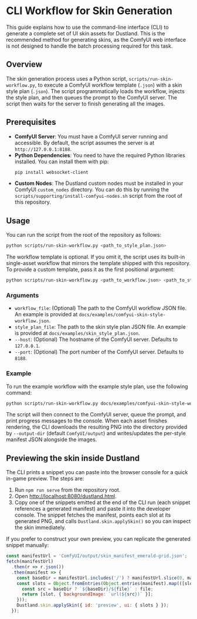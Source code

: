 # CLI Workflow for Skin Generation

This guide explains how to use the command-line interface (CLI) to generate a complete set of UI skin assets for Dustland. This is the recommended method for generating skins, as the ComfyUI web interface is not designed to handle the batch processing required for this task.

## Overview

The skin generation process uses a Python script, `scripts/run-skin-workflow.py`, to execute a ComfyUI workflow template (`.json`) with a skin style plan (`.json`). The script programmatically loads the workflow, injects the style plan, and then queues the prompt to the ComfyUI server. The script then waits for the server to finish generating all the images.

## Prerequisites

- **ComfyUI Server**: You must have a ComfyUI server running and accessible. By default, the script assumes the server is at `http://127.0.0.1:8188`.
- **Python Dependencies**: You need to have the required Python libraries installed. You can install them with pip:
  ```bash
  pip install websocket-client
  ```
- **Custom Nodes**: The Dustland custom nodes must be installed in your ComfyUI `custom_nodes` directory. You can do this by running the `scripts/supporting/install-comfyui-nodes.sh` script from the root of this repository.

## Usage

You can run the script from the root of the repository as follows:

```bash
python scripts/run-skin-workflow.py <path_to_style_plan.json>
```

The workflow template is optional. If you omit it, the script uses its built-in single-asset workflow that mirrors the template shipped with this repository. To provide a custom template, pass it as the first positional argument:

```bash
python scripts/run-skin-workflow.py <path_to_workflow.json> <path_to_style_plan.json>
```

### Arguments

- `workflow_file`: (Optional) The path to the ComfyUI workflow JSON file. An example is provided at `docs/examples/comfyui-skin-style-workflow.json`.
- `style_plan_file`: The path to the skin style plan JSON file. An example is provided at `docs/examples/skin_style_plan.json`.
- `--host`: (Optional) The hostname of the ComfyUI server. Defaults to `127.0.0.1`.
- `--port`: (Optional) The port number of the ComfyUI server. Defaults to `8188`.

### Example

To run the example workflow with the example style plan, use the following command:

```bash
python scripts/run-skin-workflow.py docs/examples/comfyui-skin-style-workflow.json docs/examples/skin_style_plan.json
```

The script will then connect to the ComfyUI server, queue the prompt, and print progress messages to the console. When each asset finishes rendering, the CLI downloads the resulting PNG into the directory provided by `--output-dir` (default `ComfyUI/output`) and writes/updates the per-style manifest JSON alongside the images.

## Previewing the skin inside Dustland

The CLI prints a snippet you can paste into the browser console for a quick in-game preview. The steps are:

1. Run `npm run serve` from the repository root.
2. Open <http://localhost:8080/dustland.html>.
3. Copy one of the snippets emitted at the end of the CLI run (each snippet references a generated manifest) and paste it into the developer console. The snippet fetches the manifest, points each slot at its generated PNG, and calls `Dustland.skin.applySkin()` so you can inspect the skin immediately.

If you prefer to construct your own preview, you can replicate the generated snippet manually:

```js
const manifestUrl = 'ComfyUI/output/skin_manifest_emerald-grid.json';
fetch(manifestUrl)
  .then(r => r.json())
  .then(manifest => {
    const baseDir = manifestUrl.includes('/') ? manifestUrl.slice(0, manifestUrl.lastIndexOf('/')) : '';
    const slots = Object.fromEntries(Object.entries(manifest).map(([slot, file]) => {
      const src = baseDir ? `${baseDir}/${file}` : file;
      return [slot, { backgroundImage: `url(${src})` }];
    }));
    Dustland.skin.applySkin({ id: 'preview', ui: { slots } });
  });
```

